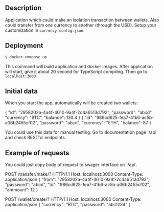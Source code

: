 ## Description
Application which could make an isolation transaction between wallets.
Also could transfer from one currency to another (through the USD). 
Setup your customization in `currency.config.json`.


## Deployment

```bash
$ docker-compose up
```

This command will build application and docker images.
After application will start, give it about 20 second for TypeScript compiling.
Then go to `localhost:3000`


## Initial data

When you start the app, automatically will be created two wallets:

{
  "id": "2958202a-4a4f-4610-9a4f-2c4a6513d792",
  "password": "abcd",
  "currency": "BTC",
  "balance": 130.4
}
{
  "id": "986cd625-fea7-41b6-ac5b-a06b2455cf02",
  "password": "abcd",
  "currency": "ETH",
  "balance": 87
}

You could use this data for manual testing. 
Go to documentation page '/api' and check RESTful endpoints.



## Example of requests

You could just copy body of request to swager interface on `/api'.

POST /transfer/make/? HTTP/1.1
Host: localhost:3000
Content-Type: application/json
{
  "from": "2958202a-4a4f-4610-9a4f-2c4a6513d792",
  "password": "abcd",
  "to": "986cd625-fea7-41b6-ac5b-a06b2455cf02",
  "ammount": 12
}


POST /wallet/create/? HTTP/1.1
Host: localhost:3000
Content-Type: application/json
{
  "currency": "BTC",
  "password": "abc1234"
}